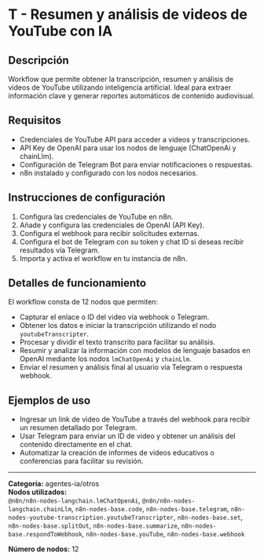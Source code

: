 # T - Resumen y análisis de videos de YouTube con IA

## Descripción
Workflow que permite obtener la transcripción, resumen y análisis de videos de YouTube utilizando inteligencia artificial. Ideal para extraer información clave y generar reportes automáticos de contenido audiovisual.

## Requisitos
- Credenciales de YouTube API para acceder a videos y transcripciones.
- API Key de OpenAI para usar los nodos de lenguaje (ChatOpenAi y chainLlm).
- Configuración de Telegram Bot para enviar notificaciones o respuestas.
- n8n instalado y configurado con los nodos necesarios.

## Instrucciones de configuración
1. Configura las credenciales de YouTube en n8n.
2. Añade y configura las credenciales de OpenAI (API Key).
3. Configura el webhook para recibir solicitudes externas.
4. Configura el bot de Telegram con su token y chat ID si deseas recibir resultados vía Telegram.
5. Importa y activa el workflow en tu instancia de n8n.

## Detalles de funcionamiento
El workflow consta de 12 nodos que permiten:

- Capturar el enlace o ID del video vía webhook o Telegram.
- Obtener los datos e iniciar la transcripción utilizando el nodo `youtubeTranscripter`.
- Procesar y dividir el texto transcrito para facilitar su análisis.
- Resumir y analizar la información con modelos de lenguaje basados en OpenAI mediante los nodos `lmChatOpenAi` y `chainLlm`.
- Enviar el resumen y análisis final al usuario vía Telegram o respuesta webhook.

## Ejemplos de uso
- Ingresar un link de video de YouTube a través del webhook para recibir un resumen detallado por Telegram.
- Usar Telegram para enviar un ID de video y obtener un análisis del contenido directamente en el chat.
- Automatizar la creación de informes de videos educativos o conferencias para facilitar su revisión.

---

**Categoría:** agentes-ia/otros  
**Nodos utilizados:**  
`@n8n/n8n-nodes-langchain.lmChatOpenAi`, `@n8n/n8n-nodes-langchain.chainLlm`, `n8n-nodes-base.code`, `n8n-nodes-base.telegram`, `n8n-nodes-youtube-transcription.youtubeTranscripter`, `n8n-nodes-base.set`, `n8n-nodes-base.splitOut`, `n8n-nodes-base.summarize`, `n8n-nodes-base.respondToWebhook`, `n8n-nodes-base.youTube`, `n8n-nodes-base.webhook`  

**Número de nodos:** 12